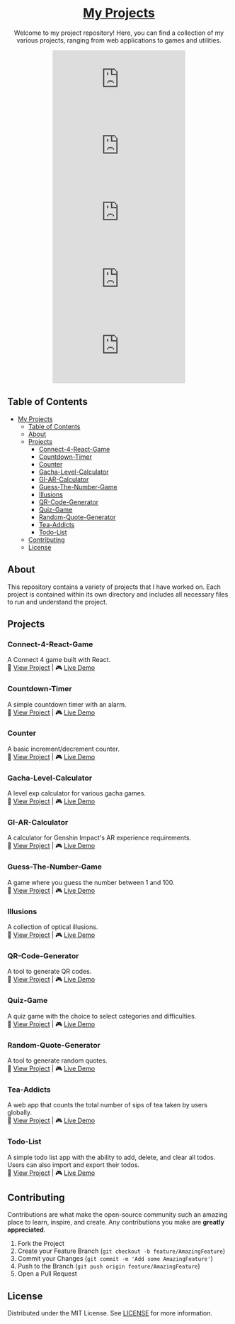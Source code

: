 <div align="center">

# [My Projects](https://exonymos.github.io/Projects)

Welcome to my project repository! Here, you can find a collection of my various projects, ranging from web applications to games and utilities.

[![GitHub license](https://img.shields.io/github/license/Exonymos/exonymos.me)](https://github.com/Exonymos/exonymos.me/blob/main/LICENSE)
[![GitHub issues](https://img.shields.io/github/issues/Exonymos/exonymos.me)](https://github.com/Exonymos/exonymos.me/issues)
[![GitHub last commit](https://img.shields.io/github/last-commit/Exonymos/exonymos.me)](https://github.com/Exonymos/exonymos.me/commits/main)<br>
[![GitHub stars](https://img.shields.io/github/stars/Exonymos/exonymos.me)](https://github.com/Exonymos/exonymos.me/stargazers)
[![GitHub forks](https://img.shields.io/github/forks/Exonymos/exonymos.me)](https://github.com/Exonymos/exonymos.me/network)

</div>

## Table of Contents

- [My Projects](#my-projects)
  - [Table of Contents](#table-of-contents)
  - [About](#about)
  - [Projects](#projects)
    - [Connect-4-React-Game](#connect-4-react-game)
    - [Countdown-Timer](#countdown-timer)
    - [Counter](#counter)
    - [Gacha-Level-Calculator](#gacha-level-calculator)
    - [GI-AR-Calculator](#gi-ar-calculator)
    - [Guess-The-Number-Game](#guess-the-number-game)
    - [Illusions](#illusions)
    - [QR-Code-Generator](#qr-code-generator)
    - [Quiz-Game](#quiz-game)
    - [Random-Quote-Generator](#random-quote-generator)
    - [Tea-Addicts](#tea-addicts)
    - [Todo-List](#todo-list)
  - [Contributing](#contributing)
  - [License](#license)

## About

This repository contains a variety of projects that I have worked on. Each project is contained within its own directory and includes all necessary files to run and understand the project.

## Projects

### Connect-4-React-Game

A Connect 4 game built with React.
<br>
📁 [View Project](https://github.com/Exonymos/Projects/tree/main/Connect-4-React-Game) | 🎮 [Live Demo](https://exonymos.github.io/Projects/Connect-4-React-Game/)

### Countdown-Timer

A simple countdown timer with an alarm.
<br>
📁 [View Project](https://github.com/Exonymos/Projects/tree/main/Countdown-Timer) | 🎮 [Live Demo](https://exonymos.github.io/Projects/Countdown-Timer/)

### Counter

A basic increment/decrement counter.
<br>
📁 [View Project](https://github.com/Exonymos/Projects/tree/main/Counter) | 🎮 [Live Demo](https://exonymos.github.io/Projects/Counter/)

### Gacha-Level-Calculator

A level exp calculator for various gacha games.
<br>
📁 [View Project](https://github.com/Exonymos/Projects/tree/main/Gacha-Level-Calculator) | 🎮 [Live Demo](https://exonymos.github.io/Projects/Gacha-Level-Calculator/)

### GI-AR-Calculator

A calculator for Genshin Impact's AR experience requirements.
<br>
📁 [View Project](https://github.com/Exonymos/Projects/tree/main/GI-AR-Calculator) | 🎮 [Live Demo](https://exonymos.github.io/Projects/GI-AR-Calculator/)

### Guess-The-Number-Game

A game where you guess the number between 1 and 100.
<br>
📁 [View Project](https://github.com/Exonymos/Projects/tree/main/Guess-The-Number-Game) | 🎮 [Live Demo](https://exonymos.github.io/Projects/Guess-The-Number-Game/)

### Illusions

A collection of optical illusions.
<br>
📁 [View Project](https://github.com/Exonymos/Projects/tree/main/Illusions) | 🎮 [Live Demo](https://exonymos.github.io/Projects/Illusions/)

### QR-Code-Generator

A tool to generate QR codes.
<br>
📁 [View Project](https://github.com/Exonymos/Projects/tree/main/QR-Code-Generator) | 🎮 [Live Demo](https://exonymos.github.io/Projects/QR-Code-Generator/)

### Quiz-Game

A quiz game with the choice to select categories and difficulties.
<br>
📁 [View Project](https://github.com/Exonymos/Projects/tree/main/Quiz-Game) | 🎮 [Live Demo](https://exonymos.github.io/Projects/Quiz-Game/)

### Random-Quote-Generator

A tool to generate random quotes.
<br>
📁 [View Project](https://github.com/Exonymos/Projects/tree/main/Random-Quote-Generator) | 🎮 [Live Demo](https://exonymos.github.io/Projects/Random-Quote-Generator/)

### Tea-Addicts

A web app that counts the total number of sips of tea taken by users globally.
<br>
📁 [View Project](https://github.com/Exonymos/Projects/tree/main/Tea-Addicts) | 🎮 [Live Demo](https://exonymos.github.io/Projects/Tea-Addicts/)

### Todo-List

A simple todo list app with the ability to add, delete, and clear all todos. Users can also import and export their todos.
<br>
📁 [View Project](https://github.com/Exonymos/Projects/tree/main/Todo-List/) | 🎮 [Live Demo](https://exonymos.github.io/Projects/Todo-List/)

## Contributing

Contributions are what make the open-source community such an amazing place to learn, inspire, and create. Any contributions you make are **greatly appreciated**.

1. Fork the Project
2. Create your Feature Branch (`git checkout -b feature/AmazingFeature`)
3. Commit your Changes (`git commit -m 'Add some AmazingFeature'`)
4. Push to the Branch (`git push origin feature/AmazingFeature`)
5. Open a Pull Request

## License

Distributed under the MIT License. See [LICENSE](https://github.com/Exonymos/Projects/blob/main/LICENSE) for more information.

